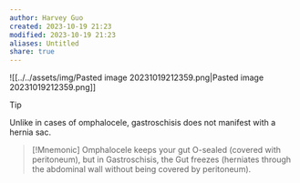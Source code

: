 ```yaml
---
author: Harvey Guo
created: 2023-10-19 21:23
modified: 2023-10-19 21:23
aliases: Untitled
share: true
---
```


![[../../assets/img/Pasted image 20231019212359.png|Pasted image 20231019212359.png]]
>[!tip] 
>Unlike in cases of omphalocele, gastroschisis does not manifest with a hernia sac.

>[!Mnemonic] 
>Omphalocele keeps your gut O-sealed (covered with peritoneum), but in Gastroschisis, the Gut freezes (herniates through the abdominal wall without being covered by peritoneum).
